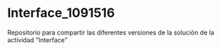 # Interface_1091516
 Repositorio para compartir las diferentes versiones de la solución de la actividad "Interface"
